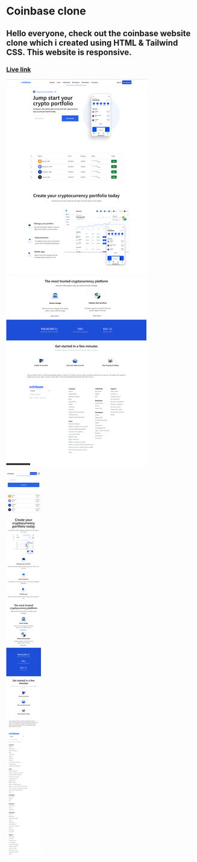 # Coinbase clone

## Hello everyone, check out the coinbase website clone which i created using HTML & Tailwind CSS. This website is responsive. 

### [Live link](https://cerulean-tulumba-e795a3.netlify.app)

![Desktop](./images/desktop-preview.png)

![Mobile](./images/mobile-preview'.png)